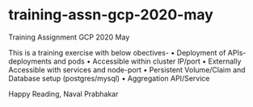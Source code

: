 # training-assn-gcp-2020-may
Training Assignment GCP 2020 May

This is a training exercise with below obectives-
•	Deployment of APIs- deployments and pods
•	Accessible within cluster IP/port
•	Externally Accessible with services and node-port
•	Persistent Volume/Claim and Database setup (postgres/mysql)
•	Aggregation API/Service

Happy Reading,
Naval Prabhakar
